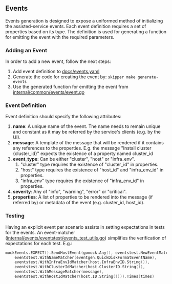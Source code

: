 ## Events

Events generation is designed to expose a uniformed method of
initializing the assisted-service events.
Each event definition requires a set of properties based on its type.
The definition is used for generating a function for emitting the event with
the required parameters.

### Adding an Event
In order to add a new event, follow the next steps:

1. Add event definition to [docs/events.yaml](https://github.com/openshift/assisted-service/blob/master/docs/events.yaml)
2. Generate the code for creating the event by: ```skipper make generate-events```
3. Use the generated function for emitting the event from [internal/common/events/event.go](https://github.com/openshift/assisted-service/blob/master/internal/common/events/events.go)

### Event Definition
Event definition should specify the following attributes:
1. __name__: A unique name of the event. The name needs to remain unique and constant
as it may be referred by the service's clients (e.g. by the UI).
2. __message__: A template of the message that will be rendered if it
contains any references to the properties. E.g. the message "Install
cluster {cluster_id}" expects the existence of a property named
cluster_id
3. __event_type__: Can be either "cluster", "host" or "infra_env".
   1. "cluster" type requires the existence of "cluster_id" in properties.
   2. "host" type requires the existence of "host_id" and "infra_env_id" in properties.
   3. "infra_env" type requires the existence of "infra_env_id" in properties.
4. __severity__: Any of "info", "warning", "error" or "critical".
5. __properties__: A list of properties to be rendered into the message (if
   referred by) or metadata of the event (e.g. cluster_id, host_id).

### Testing
Having an explicit event per scenario assists in setting expectations in tests for the events.
An event-matcher ([internal/events/eventstest/events_test_utils.go](https://github.com/openshift/assisted-service/blob/master/internal/events/eventstest/events_test_utils.go)) simplifies the verification of expectations for each test.
E.g.:
```go
mockEvents.EXPECT().SendHostEvent(gomock.Any(), eventstest.NewEventMatcher(
	eventstest.WithNameMatcher(eventgen.QuickDiskFormatEventName),
	eventstest.WithInfraEnvIdMatcher(host.InfraEnvID.String()),
	eventstest.WithClusterIdMatcher(host.ClusterID.String()),
	eventstest.WithMessageMatcher(message),
	eventstest.WithHostIdMatcher(host.ID.String()))).Times(times)
```